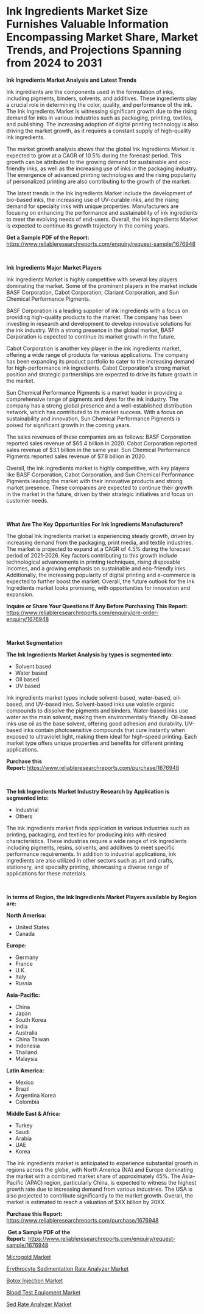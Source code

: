 <p><h1>Ink Ingredients Market Size Furnishes Valuable Information Encompassing Market Share, Market Trends, and Projections Spanning from 2024 to 2031</h1></p><p><strong>Ink Ingredients Market Analysis and Latest Trends</strong></p>
<p><p>Ink ingredients are the components used in the formulation of inks, including pigments, binders, solvents, and additives. These ingredients play a crucial role in determining the color, quality, and performance of the ink. The Ink Ingredients Market is witnessing significant growth due to the rising demand for inks in various industries such as packaging, printing, textiles, and publishing. The increasing adoption of digital printing technology is also driving the market growth, as it requires a constant supply of high-quality ink ingredients.</p><p>The market growth analysis shows that the global Ink Ingredients Market is expected to grow at a CAGR of 10.5% during the forecast period. This growth can be attributed to the growing demand for sustainable and eco-friendly inks, as well as the increasing use of inks in the packaging industry. The emergence of advanced printing technologies and the rising popularity of personalized printing are also contributing to the growth of the market.</p><p>The latest trends in the Ink Ingredients Market include the development of bio-based inks, the increasing use of UV-curable inks, and the rising demand for specialty inks with unique properties. Manufacturers are focusing on enhancing the performance and sustainability of ink ingredients to meet the evolving needs of end-users. Overall, the Ink Ingredients Market is expected to continue its growth trajectory in the coming years.</p></p>
<p><strong>Get a Sample PDF of the Report:&nbsp;</strong> <a href="https://www.reliableresearchreports.com/enquiry/request-sample/1676948">https://www.reliableresearchreports.com/enquiry/request-sample/1676948</a></p>
<p>&nbsp;</p>
<p><strong>Ink Ingredients Major Market Players</strong></p>
<p><p>Ink Ingredients Market is highly competitive with several key players dominating the market. Some of the prominent players in the market include BASF Corporation, Cabot Corporation, Clariant Corporation, and Sun Chemical Performance Pigments.</p><p>BASF Corporation is a leading supplier of ink ingredients with a focus on providing high-quality products to the market. The company has been investing in research and development to develop innovative solutions for the ink industry. With a strong presence in the global market, BASF Corporation is expected to continue its market growth in the future.</p><p>Cabot Corporation is another key player in the ink ingredients market, offering a wide range of products for various applications. The company has been expanding its product portfolio to cater to the increasing demand for high-performance ink ingredients. Cabot Corporation's strong market position and strategic partnerships are expected to drive its future growth in the market.</p><p>Sun Chemical Performance Pigments is a market leader in providing a comprehensive range of pigments and dyes for the ink industry. The company has a strong global presence and a well-established distribution network, which has contributed to its market success. With a focus on sustainability and innovation, Sun Chemical Performance Pigments is poised for significant growth in the coming years.</p><p>The sales revenues of these companies are as follows: BASF Corporation reported sales revenue of $65.4 billion in 2020. Cabot Corporation reported sales revenue of $3.1 billion in the same year. Sun Chemical Performance Pigments reported sales revenue of $7.8 billion in 2020.</p><p>Overall, the ink ingredients market is highly competitive, with key players like BASF Corporation, Cabot Corporation, and Sun Chemical Performance Pigments leading the market with their innovative products and strong market presence. These companies are expected to continue their growth in the market in the future, driven by their strategic initiatives and focus on customer needs.</p></p>
<p>&nbsp;</p>
<p><strong>What Are The Key Opportunities For Ink Ingredients Manufacturers?</strong></p>
<p><p>The global Ink Ingredients market is experiencing steady growth, driven by increasing demand from the packaging, print media, and textile industries. The market is projected to expand at a CAGR of 4.5% during the forecast period of 2021-2026. Key factors contributing to this growth include technological advancements in printing techniques, rising disposable incomes, and a growing emphasis on sustainable and eco-friendly inks. Additionally, the increasing popularity of digital printing and e-commerce is expected to further boost the market. Overall, the future outlook for the Ink Ingredients market looks promising, with opportunities for innovation and expansion.</p></p>
<p><strong>Inquire or Share Your Questions If Any Before Purchasing This Report:</strong> <a href="https://www.reliableresearchreports.com/enquiry/pre-order-enquiry/1676948">https://www.reliableresearchreports.com/enquiry/pre-order-enquiry/1676948</a></p>
<p>&nbsp;</p>
<p><strong>Market Segmentation</strong></p>
<p><strong>The Ink Ingredients Market Analysis by types is segmented into:</strong></p>
<p><ul><li>Solvent based</li><li>Water based</li><li>Oil based</li><li>UV based</li></ul></p>
<p><p>Ink ingredients market types include solvent-based, water-based, oil-based, and UV-based inks. Solvent-based inks use volatile organic compounds to dissolve the pigments and binders. Water-based inks use water as the main solvent, making them environmentally friendly. Oil-based inks use oil as the base solvent, offering good adhesion and durability. UV-based inks contain photosensitive compounds that cure instantly when exposed to ultraviolet light, making them ideal for high-speed printing. Each market type offers unique properties and benefits for different printing applications.</p></p>
<p><strong>Purchase this Report:&nbsp;</strong><a href="https://www.reliableresearchreports.com/purchase/1676948">https://www.reliableresearchreports.com/purchase/1676948</a></p>
<p>&nbsp;</p>
<p><strong>The Ink Ingredients Market Industry Research by Application is segmented into:</strong></p>
<p><ul><li>Industrial</li><li>Others</li></ul></p>
<p><p>The ink ingredients market finds application in various industries such as printing, packaging, and textiles for producing inks with desired characteristics. These industries require a wide range of ink ingredients including pigments, resins, solvents, and additives to meet specific performance requirements. In addition to industrial applications, ink ingredients are also utilized in other sectors such as art and crafts, stationery, and specialty printing, showcasing a diverse range of applications for these materials.</p></p>
<p>&nbsp;</p>
<p><strong>In terms of Region, the Ink Ingredients Market Players available by Region are:</strong></p>
<p>
    <p> <strong> North America: </strong>
        <ul>
            <li>United States</li>
            <li>Canada</li>
        </ul>
        </p> 
    <p> <strong> Europe: </strong>
        <ul>
            <li>Germany</li>
            <li>France</li>
            <li>U.K.</li>
            <li>Italy</li>
            <li>Russia</li>
        </ul>
        </p> 
    <p> <strong> Asia-Pacific: </strong>
        <ul>
            <li>China</li>
            <li>Japan</li>
            <li>South Korea</li>
            <li>India</li>
            <li>Australia</li>
            <li>China Taiwan</li>
            <li>Indonesia</li>
            <li>Thailand</li>
            <li>Malaysia</li>
        </ul>
        </p> 
    <p> <strong> Latin America: </strong>
        <ul>
            <li>Mexico</li>
            <li>Brazil</li>
            <li>Argentina Korea</li>
            <li>Colombia</li>
        </ul>
        </p> 
    <p> <strong> Middle East & Africa: </strong>
        <ul>
            <li>Turkey</li>
            <li>Saudi</li>
            <li>Arabia</li>
            <li>UAE</li>
            <li>Korea</li>
        </ul>
    </p>
    </p>
<p><p>The ink ingredients market is anticipated to experience substantial growth in regions across the globe, with North America (NA) and Europe dominating the market with a combined market share of approximately 45%. The Asia-Pacific (APAC) region, particularly China, is expected to witness the highest growth rate due to increasing demand from various industries. The USA is also projected to contribute significantly to the market growth. Overall, the market is estimated to reach a valuation of $XX billion by 20XX.</p></p>
<p><strong>Purchase this Report: </strong><a href="https://www.reliableresearchreports.com/purchase/1676948">https://www.reliableresearchreports.com/purchase/1676948</a></p>
<p>&nbsp;<strong>Get a Sample PDF of the Report:&nbsp;&nbsp;</strong><a href="https://www.reliableresearchreports.com/enquiry/request-sample/1676948">https://www.reliableresearchreports.com/enquiry/request-sample/1676948</a></p>
<p><strong></strong></p>
<p><p><a href="https://medium.com/@samirmayert_36715/microgold-market-share-evolution-and-market-growth-trends-2024-2031-603efcfdb4fa">Microgold Market</a></p><p><a href="https://medium.com/@samirmayert_36715/erythrocyte-sedimentation-rate-analyzer-market-the-key-to-successful-business-strategy-forecast-f7b9ee4609d0">Erythrocyte Sedimentation Rate Analyzer Market</a></p><p><a href="https://medium.com/@samirmayert_36715/botox-injection-market-furnishes-information-on-market-share-market-trends-and-market-growth-3d385efe7e11">Botox Injection Market</a></p><p><a href="https://medium.com/@samirmayert_36715/blood-test-equipment-market-size-and-market-trends-complete-industry-overview-2024-to-2031-26d130ab0010">Blood Test Equipment Market</a></p><p><a href="https://medium.com/@samirmayert_36715/sed-rate-analyzer-market-furnishes-information-on-market-share-market-trends-and-market-growth-aa40ec86b015">Sed Rate Analyzer Market</a></p></p>